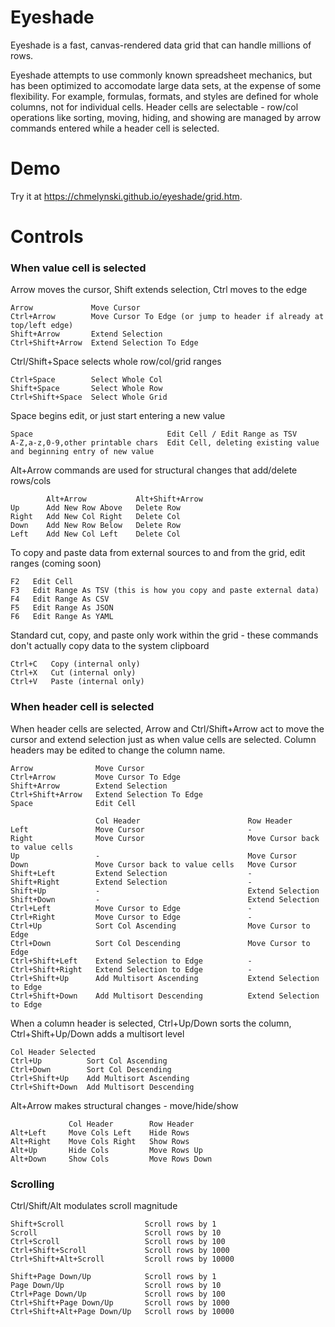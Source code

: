 # Eyeshade
Eyeshade is a fast, canvas-rendered data grid that can handle millions of rows.

Eyeshade attempts to use commonly known spreadsheet mechanics, but has been optimized to accomodate large data sets, at the expense of some flexibility.  For example, formulas, formats, and styles are defined for whole columns, not for individual cells.  Header cells are selectable - row/col operations like sorting, moving, hiding, and showing are managed by arrow commands entered while a header cell is selected.

# Demo

Try it at https://chmelynski.github.io/eyeshade/grid.htm.

# Controls

### When value cell is selected

Arrow moves the cursor, Shift extends selection, Ctrl moves to the edge

    Arrow             Move Cursor
    Ctrl+Arrow        Move Cursor To Edge (or jump to header if already at top/left edge)
    Shift+Arrow       Extend Selection
    Ctrl+Shift+Arrow  Extend Selection To Edge

Ctrl/Shift+Space selects whole row/col/grid ranges

    Ctrl+Space        Select Whole Col
    Shift+Space       Select Whole Row
    Ctrl+Shift+Space  Select Whole Grid

Space begins edit, or just start entering a new value

    Space                              Edit Cell / Edit Range as TSV
    A-Z,a-z,0-9,other printable chars  Edit Cell, deleting existing value and beginning entry of new value

Alt+Arrow commands are used for structural changes that add/delete rows/cols

            Alt+Arrow           Alt+Shift+Arrow
    Up      Add New Row Above   Delete Row
    Right   Add New Col Right   Delete Col
    Down    Add New Row Below   Delete Row
    Left    Add New Col Left    Delete Col

To copy and paste data from external sources to and from the grid, edit ranges (coming soon)

    F2   Edit Cell
    F3   Edit Range As TSV (this is how you copy and paste external data)
    F4   Edit Range As CSV
    F5   Edit Range As JSON
    F6   Edit Range As YAML

Standard cut, copy, and paste only work within the grid - these commands don't actually copy data to the system clipboard

    Ctrl+C   Copy (internal only)
    Ctrl+X   Cut (internal only)
    Ctrl+V   Paste (internal only)


### When header cell is selected

When header cells are selected, Arrow and Ctrl/Shift+Arrow act to move the cursor and extend selection just as when value cells are selected.  Column headers may be edited to change the column name.

    Arrow              Move Cursor
    Ctrl+Arrow         Move Cursor To Edge
    Shift+Arrow        Extend Selection
    Ctrl+Shift+Arrow   Extend Selection To Edge
    Space              Edit Cell

                       Col Header                        Row Header
    Left               Move Cursor                       -
    Right              Move Cursor                       Move Cursor back to value cells
    Up                 -                                 Move Cursor
    Down               Move Cursor back to value cells   Move Cursor
    Shift+Left         Extend Selection                  -
    Shift+Right        Extend Selection                  -
    Shift+Up           -                                 Extend Selection
    Shift+Down         -                                 Extend Selection
    Ctrl+Left          Move Cursor to Edge               -
    Ctrl+Right         Move Cursor to Edge               -
    Ctrl+Up            Sort Col Ascending                Move Cursor to Edge
    Ctrl+Down          Sort Col Descending               Move Cursor to Edge
    Ctrl+Shift+Left    Extend Selection to Edge          -
    Ctrl+Shift+Right   Extend Selection to Edge          -
    Ctrl+Shift+Up      Add Multisort Ascending           Extend Selection to Edge
    Ctrl+Shift+Down    Add Multisort Descending          Extend Selection to Edge

When a column header is selected, Ctrl+Up/Down sorts the column, Ctrl+Shift+Up/Down adds a multisort level

    Col Header Selected
    Ctrl+Up          Sort Col Ascending
    Ctrl+Down        Sort Col Descending
    Ctrl+Shift+Up    Add Multisort Ascending
    Ctrl+Shift+Down  Add Multisort Descending

Alt+Arrow makes structural changes - move/hide/show

                 Col Header        Row Header
    Alt+Left     Move Cols Left    Hide Rows
    Alt+Right    Move Cols Right   Show Rows
    Alt+Up       Hide Cols         Move Rows Up
    Alt+Down     Show Cols         Move Rows Down

### Scrolling

Ctrl/Shift/Alt modulates scroll magnitude

    Shift+Scroll                  Scroll rows by 1
    Scroll                        Scroll rows by 10
    Ctrl+Scroll                   Scroll rows by 100
    Ctrl+Shift+Scroll             Scroll rows by 1000
    Ctrl+Shift+Alt+Scroll         Scroll rows by 10000

    Shift+Page Down/Up            Scroll rows by 1
    Page Down/Up                  Scroll rows by 10
    Ctrl+Page Down/Up             Scroll rows by 100
    Ctrl+Shift+Page Down/Up       Scroll rows by 1000
    Ctrl+Shift+Alt+Page Down/Up   Scroll rows by 10000


